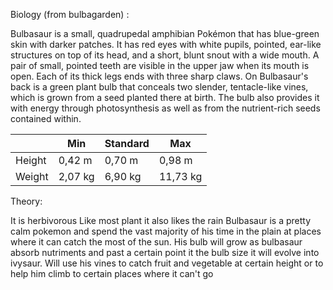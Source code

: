 Biology (from bulbagarden) :

Bulbasaur is a small, quadrupedal amphibian Pokémon that has blue-green skin with darker patches. It has red eyes with white pupils, pointed, ear-like structures on top of its head, and a short, blunt snout with a wide mouth. A pair of small, pointed teeth are visible in the upper jaw when its mouth is open. Each of its thick legs ends with three sharp claws. On Bulbasaur's back is a green plant bulb that conceals two slender, tentacle-like vines, which is grown from a seed planted there at birth. The bulb also provides it with energy through photosynthesis as well as from the nutrient-rich seeds contained within. 


|          | Min  					| Standard 			| Max			|
|----------| -------------- | ------------- |---------|
| Height	| 0,42 m  				| 0,70 m 				| 0,98 m 	|
|Weight 	| 2,07 kg 				| 6,90 kg 			| 11,73 kg|

Theory:

It is herbivorous
Like most plant it also likes the rain 
Bulbasaur is a pretty calm pokemon and spend the vast majority of his time in the plain at places where it can catch the most of the sun.
His bulb will grow as bulbasaur absorb nutriments and past a certain point it the bulb size it will evolve into ivysaur. 
Will use his vines to catch fruit and vegetable at certain height or to help him climb to certain places where it can't go 
